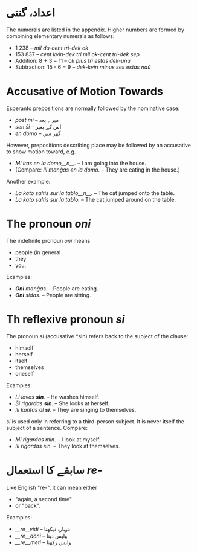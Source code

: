 # اعداد، گنتی

The numerals are listed in the appendix. Higher numbers are formed by combining elementary numerals as follows:

- 1 238                     – *mil du-cent tri-dek ok*
- 153 837                   – *cent kvin-dek tri mil ok-cent tri-dek sep*
- Addition:      8 + 3 = 11 – *ok plus tri estas dek-unu*
- Subtraction:   15 - 6 = 9 – *dek-kvin minus ses estas naŭ*

# Accusative of Motion Towards

Esperanto prepositions are normally followed by the nominative case:

- *post mi* – میرے بعد
- *sen ŝi* – اس کے بغیر
- *en domo* – گھر میں

However, prepositions describing place may be followed by an accusative to show motion toward, e.g.

- *Mi iras en la domo__n__.* – I am going into the house.
- (Compare: *Ili manĝas en la domo.* – They are eating in the house.)

Another example:

- *La kato saltis sur la tablo__n__.* – The cat jumped onto the table.
- *La kato saltis sur la tablo.* – The cat jumped around on the table.

# The pronoun *oni*

The indefinite pronoun *oni* means

- people (in general
- they
- you.

Examples:

- *__Oni__ manĝas.* – People are eating.
- *__Oni__ sidas.* – People are sitting.
 

# Th reflexive pronoun *si*

The pronoun *si* (accusative *sin) refers back to the subject of the clause:

- himself
- herself
- itself
- themselves
- oneself

Examples:

- *Li lavas __sin__.* – He washes himself.
- *Ŝi rigardas __sin__.* – She looks at herself.
- *Ili kantas al __si__.* – They are singing to themselves.
 
*si* is used only in referring to a third-person subject. It is never itself the subject of a sentence. Compare:

- *Mi rigardas min.* – I look at myself.
- *Ili rigardas sin.* – They look at themselves.

# سابقے کا استعمال *re-*

Like English "re-", it can mean either

- "again, a second time"
- or "back".

Examples:

- *__re__vidi* – دوبارہ دیکھنا
- *__re__doni* – واپس دینا
- *__re__meti* – واپس رکھنا

 
